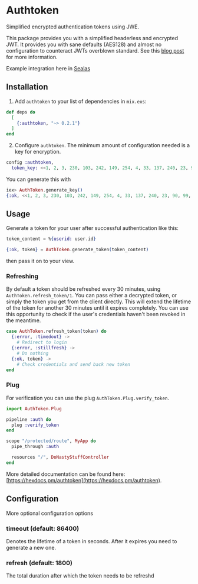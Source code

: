 # Authtoken

Simplified encrypted authentication tokens using JWE.

This package provides you with a simplified headerless and encrypted JWT. It provides you with sane defaults (AES128) and almost no configuration to counteract JWTs overblown standard. See this [blog post](https://sealas.at/blog/2017-12/tokens-cookies-and-sessions-an-auth-story-part-1/) for more information.

Example integration here in [Sealas](https://github.com/Brainsware/sealas)

## Installation

1. Add `authtoken` to your list of dependencies in `mix.exs`:

```elixir
def deps do
  [
    {:authtoken, "~> 0.2.1"}
  ]
end
```

2. Configure `authtoken`. The minimum amount of configuration needed is a key for encryption.

```elixir
config :authtoken,
  token_key: <<1, 2, 3, 230, 103, 242, 149, 254, 4, 33, 137, 240, 23, 90, 99, 250>>
```

You can generate this with

```elixir
iex> AuthToken.generate_key()
{:ok, <<1, 2, 3, 230, 103, 242, 149, 254, 4, 33, 137, 240, 23, 90, 99, 250>>}
```

## Usage

Generate a token for your user after successful authentication like this:

```elixir
token_content = %{userid: user.id}

{:ok, token} = AuthToken.generate_token(token_content)
```

then pass it on to your view.

### Refreshing

By default a token should be refreshed every 30 minutes, using `AuthToken.refresh_token/1`.
You can pass either a decrypted token, or simply the token you get from the client directly.
This will extend the lifetime of the token for another 30 minutes until it expires completely.
You can use this opportunity to check if the user's credentials haven't been revoked in the meantime.

```elixir
case AuthToken.refresh_token(token) do
  {:error, :timedout} ->
    # Redirect to login
  {:error, :stillfresh} ->
    # Do nothing
  {:ok, token} ->
    # Check credentials and send back new token
end
```

### Plug

For verification you can use the plug `AuthToken.Plug.verify_token`.

```elixir
import AuthToken.Plug

pipeline :auth do
  plug :verify_token
end

scope "/protected/route", MyApp do
  pipe_through :auth

  resources "/", DoNastyStuffController
end
```

More detailed documentation can be found here: [https://hexdocs.pm/authtoken](https://hexdocs.pm/authtoken).

## Configuration

More optional configuration options

### timeout (default: 86400)

Denotes the lifetime of a token in seconds. After it expires you need to generate a new one.

### refresh (default: 1800)

The total duration after which the token needs to be refreshd
